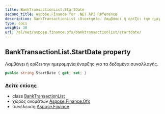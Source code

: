 ```yaml
---
title: BankTransactionList.StartDate
second_title: Aspose.Finance for .NET API Reference
description: BankTransactionList ιδιοκτησία. Λαμβάνει ή ορίζει την ημερομηνία έναρξης για τα δεδομένα συναλλαγής.
type: docs
weight: 30
url: /el/net/aspose.finance.ofx/banktransactionlist/startdate/
---
```

## BankTransactionList.StartDate property

Λαμβάνει ή ορίζει την ημερομηνία έναρξης για τα δεδομένα συναλλαγής.

```csharp
public string StartDate { get; set; }
```

### Δείτε επίσης

* class [BankTransactionList](../)
* χώρος ονομάτων [Aspose.Finance.Ofx](../../banktransactionlist/)
* συνέλευση [Aspose.Finance](../../../)


